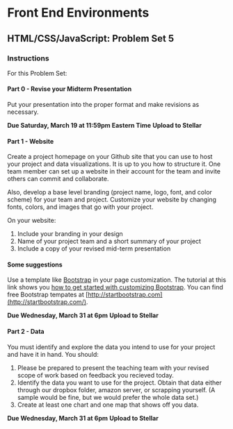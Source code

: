 # Front End Environments
## HTML/CSS/JavaScript: Problem Set 5

### Instructions

For this Problem Set:

#### Part 0 - Revise your Midterm Presentation

Put your presentation into the proper format and make revisions as necessary.

**Due Saturday, March 19 at 11:59pm Eastern Time**
**Upload to Stellar**

#### Part 1 - Website

Create a project homepage on your Github site that you can use to host your project and data visualizations. It is up to you how to structure it. One team member can set up a website in their account for the team and invite others can commit and collaborate.

Also, develop a base level branding (project name, logo, font, and color scheme) for your team and project. Customize your website by changing fonts, colors, and images that go with your project. 

On your website:

1. Include your branding in your design
2. Name of your project team and a short summary of your project
3. Include a copy of your revised mid-term presentation

#### Some suggestions

Use a template like [Bootstrap](http://duspviz.mit.edu/web-map-workshop/bootstrap-templates/) in your page customization. The tutorial at this link shows you [how to get started with customizing Bootstrap](http://duspviz.mit.edu/web-map-workshop/bootstrap-templates/). You can find free Bootstrap tempates at [http://startbootstrap.com](http://startbootstrap.com/).

**Due Wednesday, March 31 at 6pm**
**Upload to Stellar**

#### Part 2 - Data

You must identify and explore the data you intend to use for your project and have it in hand. You should:

1. Please be prepared to present the teaching team with your revised scope of work based on feedback you recieved today.
2. Identify the data you want to use for the project. Obtain that data either through our dropbox folder, amazon server, or scrapping yourself. (A sample would be fine, but we would prefer the whole data set.)
3. Create at least one chart and one map that shows off you data.  

**Due Wednesday, March 31 at 6pm**
**Upload to Stellar**


